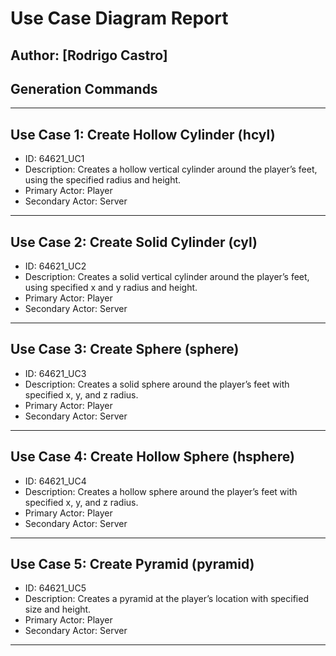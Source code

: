 # Use Case Diagram Report

## Author: [Rodrigo Castro]
## Generation Commands
---

## Use Case 1: Create Hollow Cylinder (hcyl)
- ID: 64621_UC1
- Description: Creates a hollow vertical cylinder around the player’s feet, using the specified radius and height.
- Primary Actor: Player
- Secondary Actor: Server

---

## Use Case 2: Create Solid Cylinder (cyl)
- ID: 64621_UC2
- Description: Creates a solid vertical cylinder around the player’s feet, using specified x and y radius and height.
- Primary Actor: Player
- Secondary Actor: Server

---

## Use Case 3: Create Sphere (sphere)
- ID: 64621_UC3
- Description: Creates a solid sphere around the player’s feet with specified x, y, and z radius.
- Primary Actor: Player
- Secondary Actor: Server

---

## Use Case 4: Create Hollow Sphere (hsphere)
- ID: 64621_UC4
- Description: Creates a hollow sphere around the player’s feet with specified x, y, and z radius.
- Primary Actor: Player
- Secondary Actor: Server

---

## Use Case 5: Create Pyramid (pyramid)
- ID: 64621_UC5
- Description: Creates a pyramid at the player’s location with specified size and height.
- Primary Actor: Player
- Secondary Actor: Server

---
